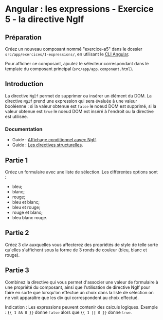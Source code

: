 # Angular : les expressions - Exercice 5 - la directive NgIf


## Préparation
Créez un nouveau composant nommé "exercice-a5" dans le dossier `src/app/exercices/1-expressions/`, en utilisant le [CLI Angular](https://angular.io/cli).

Pour afficher ce composant, ajoutez le sélecteur correspondant dans le template du composant principal (`src/app/app.component.html`).


## Introduction

La directive `NgIf` permet de supprimer ou insérer un élément du DOM. La directive `NgIf` prend une expression qui sera évaluée à une valeur booléenne : si la valeur obtenue est `false` le noeud DOM est supprimé, si la valeur obtenue est `true` le noeud DOM est inséré à l'endroit ou la directive est utilisée.

### Documentation
- Guide : [Affichage conditionnel aavec NgIf](https://angular.io/guide/displaying-data#conditional-display-with-ngif).
- Guide : [Les directives structurelles](https://angular.io/guide/structural-directives#structural-directives).

## Partie 1
Créez un formulaire avec une liste de sélection. Les différentes options sont :
- bleu;
- blanc;
- rouge;
- bleu et blanc;
- bleu et rouge;
- rouge et blanc;
- bleu blanc rouge.


## Partie 2
Créez 3 div auxquelles vous affecterez des propriétés de style de telle sorte qu'elles s'affichent sous la forme de 3 ronds de couleur (bleu, blanc et rouge).


## Partie 3
Combinez la directive qui vous permet d'associer une valeur de formulaire à une propriété du composant, ainsi que l'utilisation de directive NgIf pour faire en sorte que lorsqu'on effectue un choix dans la liste de sélection on ne voit apparaître que les div qui correspondent au choix effectué.

Indication : Les expressions peuvent contenir des calculs logiques. Exemple : `{{ 1 && 0 }}` donne `false` alors que `{{ 1 || 0 }}` donne `true`.
